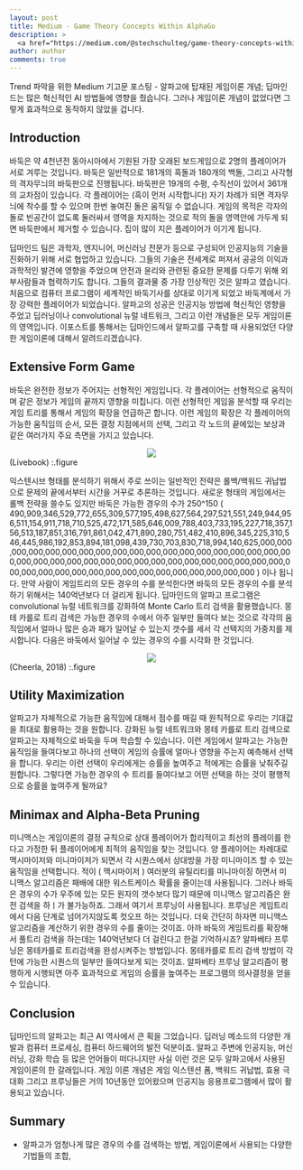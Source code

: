 ```yaml
---
layout: post
title: Medium - Game Theory Concepts Within AlphaGo
description: >
  <a href="https://medium.com/@stechschulteg/game-theory-concepts-within-alphago-2443bbca36e0"> 원문 - Gabe Stechschulte </a>
author: author
comments: true
---
```


Trend 파악을 위한 Medium 기고문 포스팅 - 알파고에 탑재된 게임이론 개념; 딥마인드는 많은 혁신적인 AI 방법들에 영향을 줬습니다. 그러나 게임이론 개념이 없었다면 그렇게 효과적으로 동작하지 않았을 겁니다.

## Introduction
바둑은 약 4천년전 동아시아에서 기원된 가장 오래된 보드게임으로 2명의 플레이어가 서로 겨루는 것입니다. 바둑은 일반적으로 181개의 흑돌과 180개의 백돌, 그리고 사각형의 격자무늬의 바둑판으로 진행됩니다. 바둑판은 19개의 수평, 수직선이 있어서 361개의 교차점이 있습니다. 각 플레이어는 (흑이 먼저 시작합니다) 자기 차례가 되면 격자무늬에 착수를 할 수 있으며 한번 놓여진 돌은 움직일 수 없습니다. 게임의 목적은 각자의 돌로 빈공간이 없도록 둘러싸서 영역을 차지하는 것으로 적의 돌을 영역안에 가두게 되면 바둑판에서 제거할 수 있습니다. 집이 많이 지은 플레이어가 이기게 됩니다.

딥마인드 팀은 과학자, 엔지니어, 머신러닝 전문가 등으로 구성되어 인공지능의 기술을 진화하기 위해 서로 협업하고 있습니다. 그들의 기술은 전세계로 퍼져서 공공의 이익과 과학적인 발견에 영향을 주었으며 안전과 윤리와 관련된 중요한 문제를 다루기 위해 외부사람들과 협력하기도 합니다. 그들의 결과물 중 가장 인상적인 것은 알파고 였습니다. 처음으로 컴퓨터 프로그램이 세계적인 바둑기사를 상대로 이기게 되었고 바둑계에서 가장 강력한 플레이어가 되었습니다. 알파고의 성공은 인공지능 방법에 혁신적인 영향을 주었고 딥러닝이나 convolutional 뉴럴 네트워크, 그리고 이런 개념들은 모두 게임이론의 영역입니다. 이포스트를 통해서는 딥마인드에서 알파고를 구축할 때 사용되었던 다양한 게임이론에 대해서 알려드리겠습니다.

## Extensive Form Game
바둑은 완전한 정보가 주어지는 선형적인 게임입니다. 각 플레이어는 선형적으로 움직이며 같은 정보가 게임의 끝까지 영향을 미칩니다. 이런 선형적인 게임을 분석할 때 우리는 게임 트리를 통해서 게임의 확장을 언급하곤 합니다. 이런 게임의 확장은 각 플레이어의 가능한 움직임의 순서, 모든 결정 지점에서의 선택, 그리고 각 노드의 끝에있는 보상과 같은 여러가지 주요 측면을 가지고 있습니다.

<center>
<img src="https://miro.medium.com/max/1108/1*ckOAxSui9c3dWdkFJtFNzw.png"/>
</center>
(Livebook)
:.figure

익스텐시브 형태를 분석하기 위해서 주로 쓰이는 일반적인 전략은 롤백/백워드 귀납법으로 문제의 끝에서부터 시간을 거꾸로 추론하는 것입니다. 새로운 형태의 게임에서는 롤백 전략을 쓸수도 있지만 바둑은 가능한 경우의 수가 250^150 ( 490,909,346,529,772,655,309,577,195,498,627,564,297,521,551,249,944,956,511,154,911,718,710,525,472,171,585,646,009,788,403,733,195,227,718,357,156,513,187,851,316,791,861,042,471,890,280,751,482,410,896,345,225,310,546,445,986,192,853,894,181,098,439,730,703,830,718,994,140,625,000,000,000,000,000,000,000,000,000,000,000,000,000,000,000,000,000,000,000,000,000,000,000,000,000,000,000,000,000,000,000,000,000,000,000,000,000,000,000,000,000,000,000,000,000,000,000,000,000,000 ) 이나 됩니다. 만약 사람이 게임트리의 모든 경우의 수를 분석한다면 바둑의 모든 경우의 수를 분석하기 위해서는 140억년보다 더 걸리게 됩니다. 딥마인드의 알파고 프로그램은 convolutional 뉴럴 네트워크를 강화하여 Monte Carlo 트리 검색을 활용했습니다. 몽테 카를로 트리 검색은 가능한 경우의 수에서 아주 일부만 들여다 보는 것으로 각각의 움직임에서 얼마나 많은 승과 패가 일어날 수 있는지 갯수를 세서 각 선택지의 가중치를 제시합니다. 다음은 바둑에서 일어날 수 있는 경우의 수를 시각화 한 것입니다.

<center>
<img src="https://miro.medium.com/max/1400/1*CjsOUvZozmRxkjeyfB3wrA.png"/>
</center>
(Cheerla, 2018)
:.figure

## Utility Maximization
알파고가 자체적으로 가능한 움직임에 대해서 점수를 매길 때 원칙적으로 우리는 기대값을 최대로 활용하는 것을 원합니다. 강화된 뉴럴 네트워크와 몽테 카를로 트리 검색으로 알파고는 자체적으로 바둑을 두며 학습할 수 있습니다. 이런 게임에서 알파고는 가능한 움직임을 들여다보고 하나의 선택이 게임의 승률에 얼마나 영향을 주는지 예측해서 선택을 합니다. 우리는 이런 선택이 우리에게는 승률을 높여주고 적에게는 승률을 낮춰주길 원합니다. 그렇다면 가능한 경우의 수 트리를 들여다보고 어떤 선택을 하는 것이 평행적으로 승률을 높여주게 될까요?

## Minimax and Alpha-Beta Pruning
미니맥스는 게임이론의 결정 규칙으로 상대 플레이어가 합리적이고 최선의 플레이를 한다고 가정한 뒤 플레이어에게 최적의 움직임을 찾는 것입니다. 양 플레이어는 차례대로 맥시마이저와 미니마이저가 되면서 각 시퀀스에서 상대방을 가장 미니마이즈 할 수 있는 움직임을 선택합니다. 적이 ( 맥시마이저 ) 여러분의 유틸리티를 미니마이징 하면서 미니맥스 알고리즘은 패배에 대한 워스트케이스 확률을 줄이는데 사용됩니다. 그러나 바둑은 경우의 수가 우주에 있는 모든 원자의 갯수보다 많기 때문에 미니맥스 알고리즘은 완전 검색을 하ㅣ가 불가능하죠. 그래서 여기서 프루닝이 사용됩니다. 프루닝은 게임트리에서 다음 단계로 넘어가지않도록 컷오프 하는 것입니다. 더욱 간단히 하자면 미니맥스 알고리즘을 계산하기 위한 경우의 수를 줄이는 것이죠. 아까 바둑의 게임트리를 확장해서 풀트리 검색을 하는데는 140억년보다 더 걸린다고 한걸 기억하시죠? 알파베타 프루닝은 몽테카를로 트리검색을 완성시켜주는 방법입니다. 몽테카를로 트리 검색 방법이 각 턴에 가능한 시퀀스의 일부만 들여다보게 되는 것이죠. 알파베타 프루닝 알고리즘이 평행하게 시행되면 아주 효과적으로 게임의 승률을 높여주는 프로그램의 의사결정을 얻을 수 있습니다.

## Conclusion
딥마인드의 알파고는 최근 AI 역사에서 큰 획을 그었습니다. 딥러닝 메소드의 다양한 개발과 컴퓨터 프로세싱, 컴퓨터 하드웨어의 발전 덕분이죠. 알파고 주변에 인공지능, 머신 러닝, 강화 학습 등 많은 언어들이 떠다니지만 사실 이런 것은 모두 알파고에서 사용된 게임이론의 한 갈래입니다. 게임 이론 개념은 게임 익스텐션 폼, 백워드 귀납법, 효용 극대화 그리고 프루닝들은 거의 10년동안 있어왔으며 인공지능 응용프로그램에서 많이 활용되고 있습니다.

## Summary
* 알파고가 엄청나게 많은 경우의 수를 검색하는 방법, 게임이론에서 사용되는 다양한 기법들의 조합,
